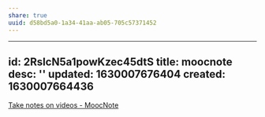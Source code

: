 ```yaml
---
share: true
uuid: d58bd5a0-1a34-41aa-ab05-705c57371452
---
```

---
id: 2RsIcN5a1powKzec45dtS
title: moocnote
desc: ''
updated: 1630007676404
created: 1630007664436
---

[Take notes on videos - MoocNote](https://moocnote.com/)
